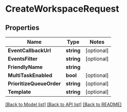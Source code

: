 # CreateWorkspaceRequest

## Properties
Name | Type | Notes
------------ | ------------- | -------------
**EventCallbackUrl** | **string** | [optional] 
**EventsFilter** | **string** | [optional] 
**FriendlyName** | **string** | 
**MultiTaskEnabled** | **bool** | [optional] 
**PrioritizeQueueOrder** | **string** | [optional] 
**Template** | **string** | [optional] 

[[Back to Model list]](../README.md#documentation-for-models) [[Back to API list]](../README.md#documentation-for-api-endpoints) [[Back to README]](../README.md)


